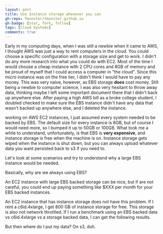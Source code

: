 ```yaml
---
layout: post
title: Use Instance storage whenever you can
gh-repo: Tmonster/tmonster.github.io
gh-badge: [star, fork, follow]
tags: [Cloud Systems]
comments: true
---
```


Early in my computing days, when I was still a newbie when it came to AWS, I thought AWS was just a way to rent computers in the cloud. You could choose a specific configuration with a storage size and get to work. I didn't do any more research into what you could do with EC2. Most of the time I would choose a cheap instance with 2 CPU cores and 8GB of memory and be proud of myself that I could access a computer in "the cloud". Since this micro instance was on the free tier, I didn't think I would have to pay any money. This was very naive, however, as EBS storage **does** cost money. Still being a newbie to computer science, I was also very hesitant to throw away data, thinking maybe I left some important document there that I didn't back up anywhere else. After paying a high AWS bill as a broke college student, I doubled checked to make sure the EBS instance didn't have any data that wasn't backed up anywhere else, and I deleted the instance. 

working on AWS EC2 instances, I just assumed every system needed to be backed by EBS. The default size for every instance is 8GB, but of course I would need more, so I bumped it up to 50GB or 100GB. What took me a while to understand, unfortunately, is that EBS is **very expensive**, and instance storage is free when the machine is on. Instance storage gets wiped when the instance is shut down, but you can always upload whatever data you want persisted back to s3 if you need to.

Let's look at some scenarios and try to understand why a large EBS instance would be needed.

Basically, why are we always using EBS?


An EC2 instance with large EBS backed storage can be nice, but if are not careful, you could end up paying something like $XXX per month for your EBS backed instances.


An EC2 instance that has instance storage does not have this problem. If I rent a c6id.4xlarge, I get 800 GB of instance storage for free. This storage is also not network throttled. If I run a benchmark using an EBS backed data vs c6id.4xlarge vs a storage backed data, I can get the following results. 

But then where do I put my data? 
On s3, duh.
